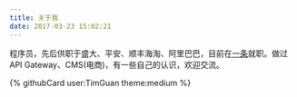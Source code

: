 ```yaml
---
title: 关于我
date: 2017-03-23 15:02:21
---
```


程序员，先后供职于盛大、平安、顺丰海淘、阿里巴巴，目前在[一条](http://www.yit.com)就职。做过API Gateway、CMS(电商)，有一些自己的认识，欢迎交流。

{% githubCard user:TimGuan theme:medium %}